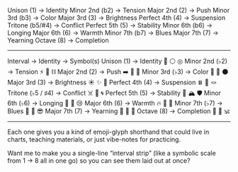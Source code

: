 Unison (1) → Identity
Minor 2nd (b2) → Tension
Major 2nd (2) → Push
Minor 3rd (b3) → Color
Major 3rd (3) → Brightness 
Perfect 4th (4) → Suspension
Tritone (b5/#4) → Conflict 
Perfect 5th (5) → Stability 
Minor 6th (b6) → Longing 
Major 6th (6) → Warmth 
Minor 7th (b7) → Blues 
Major 7th (7) → Yearning 
Octave (8) → Completion

---

Interval → Identity → Symbol(s)
Unison (1) → Identity 🔘 ⚪ ◎
Minor 2nd (♭2) → Tension ⚡ 🐍 ⛓️
Major 2nd (2) → Push ➡️ 🏃 💨
Minor 3rd (♭3) → Color 🎨 🖤 🌑
Major 3rd (3) → Brightness ☀️ ✨ 🌅
Perfect 4th (4) → Suspension ⏸️ 🤹 🪢
Tritone (♭5 / ♯4) → Conflict ☠️ 🔪 🌀
Perfect 5th (5) → Stability 🗿 🏔️ 🛡️
Minor 6th (♭6) → Longing 🌙 🥀 😢
Major 6th (6) → Warmth 🔥 🌻 🤗
Minor 7th (♭7) → Blues 🎷 🎵 😎
Major 7th (7) → Yearning 🚀 🌌 🙏
Octave (8) → Completion 🔄 🎯 🕉️

---

Each one gives you a kind of emoji-glyph shorthand that could live in charts, teaching materials, or just vibe-notes for practicing.

Want me to make you a single-line “interval strip” (like a symbolic scale from 1 → 8 all in one go) so you can see them laid out at once?


